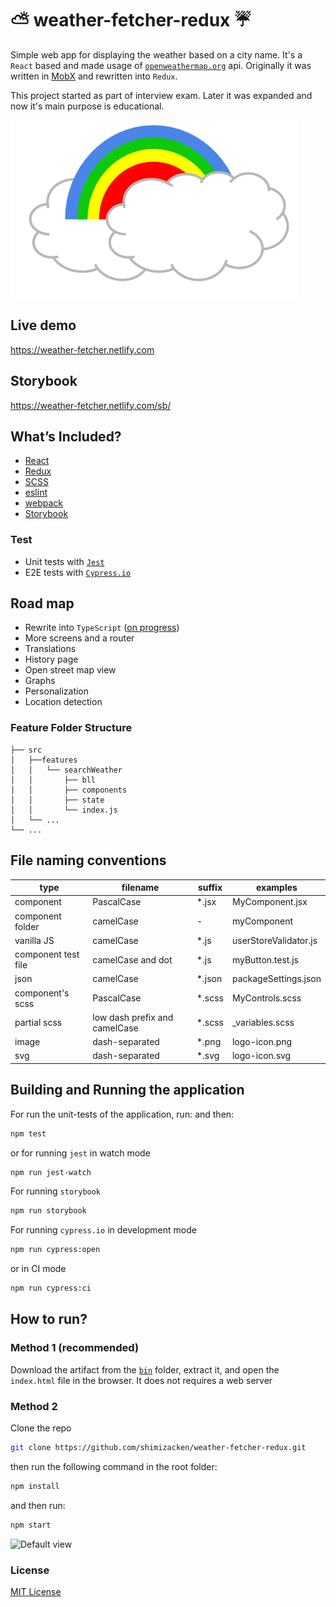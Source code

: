 # ⛅️ weather-fetcher-redux ☔️
Simple web app for displaying the weather based on a city name. It's a `React` based and made usage of [`openweathermap.org`](https://www.openweathermap.org/) api. Originally it was written in [MobX](https://github.com/shimizacken/weather-fetcher) and rewritten into `Redux`.

This project started as part of interview exam. Later it was expanded and now it's main purpose is educational.

![Default view](src/assets/png/wf-logo.png "")

## Live demo
<a href="https://weather-fetcher.netlify.com" target="_blank">https://weather-fetcher.netlify.com</a>

## Storybook
<a href="https://weather-fetcher.netlify.com/sb/" target="_blank">https://weather-fetcher.netlify.com/sb/</a>

## What’s Included?
- [React](http://reactjs.org)
- [Redux](https://redux.js.org)
- [SCSS](https://sass-lang.com)
- [eslint](https://eslint.org)
- [webpack](https://webpack.js.org)
- [Storybook](https://storybook.js.org)

### Test
- Unit tests with [`Jest`](https://jestjs.io/)
- E2E tests with [`Cypress.io`](https://www.cypress.io/)

## Road map
- Rewrite into `TypeScript` ([on progress](https://github.com/shimizacken/weather-fetcher-redux/tree/type-script))
- More screens and a router
- Translations
- History page
- Open street map view
- Graphs
- Personalization
- Location detection

### Feature Folder Structure
```
├── src
│   ├──features
│   │   └── searchWeather
│   │       ├── bll
│   │       ├── components
│   │       ├── state
│   │       └── index.js
│   └── ...                     
└── ...
```

## File naming conventions

|type|filename|suffix|examples|
|----|---|---|---|
|component|PascalCase|*.jsx|MyComponent.jsx
|component folder|camelCase| - |myComponent
|vanilla JS|camelCase|*.js|userStoreValidator.js
|component test file|camelCase and dot|*.js|myButton.test.js
|json|camelCase|*.json|packageSettings.json
|component's scss|PascalCase|*.scss|MyControls.scss
|partial scss|low dash prefix and camelCase|*.scss|_variables.scss
|image|dash-separated|*.png|logo-icon.png
|svg|dash-separated|*.svg|logo-icon.svg

## Building and Running the application
For run the unit-tests of the application, run:
and then:
```bash
npm test
```
or for running `jest` in watch mode
```bash
npm run jest-watch
```
For running `storybook`
```bash
npm run storybook
```
For running `cypress.io` in development mode
```bash
npm run cypress:open
```
or in CI mode
```bash
npm run cypress:ci
```

## How to run?
### Method 1 (recommended)
Download the artifact from the [`bin`](https://github.com/shimizacken/weather-fetcher-redux/blob/master/bin/weather-fetcher-latest.zip) folder, extract it, and open the `index.html` file in the browser. It does not requires a web server

### Method 2  
Clone the repo
```bash
git clone https://github.com/shimizacken/weather-fetcher-redux.git
```
then run the following command in the root folder:
```bash
npm install
```
and then run:
```bash
npm start
```

![Default view](src/assets/screenshots/wf-2.gif "Default view")

### License

[MIT License](LICENSE)